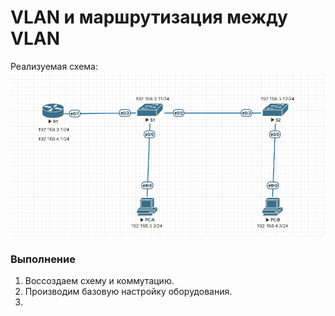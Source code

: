 # VLAN и маршрутизация между VLAN 

Реализуемая схема:
![Реализуемая схема:](https://github.com/moskovchenko-iv/OTUS-LABS/blob/main/LAB-01/Screenshot_1.jpg)

### Выполнение
1. Воссоздаем схему и коммутацию.
2. Производим базовую настройку оборудования.
3. 
